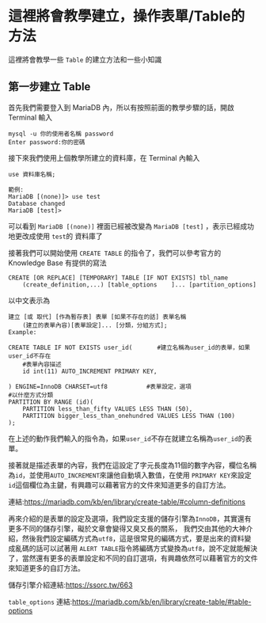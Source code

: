 # 這裡將會教學建立，操作表單/Table的方法

這裡將會教學一些 `Table` 的建立方法和一些小知識

## 第一步建立 Table

首先我們需要登入到 MariaDB 內，所以有按照前面的教學步驟的話，開啟 Terminal 輸入

```
mysql -u 你的使用者名稱 password
Enter password:你的密碼
```

接下來我們使用上個教學所建立的資料庫，在 Terminal 內輸入

```
use 資料庫名稱;

範例:
MariaDB [(none)]> use test
Database changed
MariaDB [test]>
```

可以看到 `MariaDB [(none)]` 裡面已經被改變為 `MariaDB [test]` ，表示已經成功地更改成使用 `test`的
資料庫了

接著我們可以開始使用 `CREATE TABLE` 的指令了，我們可以參考官方的 Knowledge Base 有提供的寫法

```
CREATE [OR REPLACE] [TEMPORARY] TABLE [IF NOT EXISTS] tbl_name
    (create_definition,...) [table_options    ]... [partition_options]
```

以中文表示為

```
建立 [或 取代] [作為暫存表] 表單 [如果不存在的話] 表單名稱
    (建立的表單內容)[表單設定]... [分類，分組方式];
Example:

CREATE TABLE IF NOT EXISTS user_id(       #建立名稱為user_id的表單，如果user_id不存在
    #表單內容描述
    id int(11) AUTO_INCREMENT PRIMARY KEY,

) ENGINE=InnoDB CHARSET=utf8           #表單設定，選項
#以什麼方式分類
PARTITION BY RANGE (id)(
    PARTITION less_than_fifty VALUES LESS THAN (50),
    PARTITION bigger_less_than_onehundred VALUES LESS THAN (100)
);
```

在上述的動作我們輸入的指令為，如果`user_id`不存在就建立名稱為`user_id`的表單。

接著就是描述表單的內容，我們在這設定了字元長度為11個的數字內容，欄位名稱為`id`，並使用`AUTO_INCREMENT`來讓他自動填入數值，在使用
`PRIMARY KEY`來設定 `id`這個欄位為主鍵，有興趣可以藉著官方的文件來知道更多的自訂方法。

連結:https://mariadb.com/kb/en/library/create-table/#column-definitions

再來介紹的是表單的設定及選項，我們設定支援的儲存引擎為`InnoDB`，其實還有更多不同的儲存引擎，礙於文章會變得又臭又長的關系，
我們交由其他的大神介紹，然後我們設定編碼方式為`utf8`，這是很常見的編碼方式，要是出來的資料變成亂碼的話可以試著用
`ALERT TABLE`指令將編碼方式變換為`utf8`，說不定就能解決了，當然還有更多的表單設定和不同的自訂選項，有興趣依然可以藉著官方的文件來知道更多的自訂方法。

儲存引擎介紹連結:https://ssorc.tw/663

`table_options` 連結:https://mariadb.com/kb/en/library/create-table/#table-options

